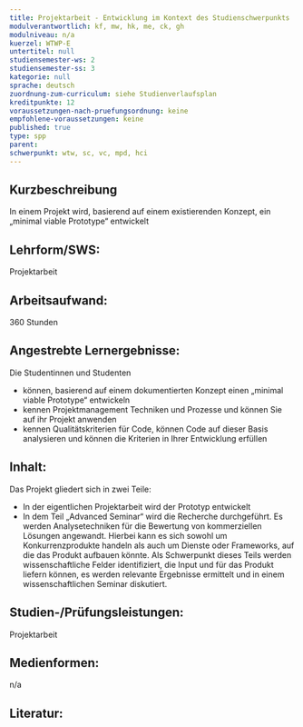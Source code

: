 ```yaml
---
title: Projektarbeit - Entwicklung im Kontext des Studienschwerpunkts
modulverantwortlich: kf, mw, hk, me, ck, gh
modulniveau: n/a
kuerzel: WTWP-E
untertitel: null
studiensemester-ws: 2
studiensemester-ss: 3
kategorie: null
sprache: deutsch
zuordnung-zum-curriculum: siehe Studienverlaufsplan
kreditpunkte: 12
voraussetzungen-nach-pruefungsordnung: keine
empfohlene-voraussetzungen: keine
published: true
type: spp
parent:
schwerpunkt: wtw, sc, vc, mpd, hci
---
```


## Kurzbeschreibung
In einem Projekt wird, basierend auf einem existierenden Konzept, ein „minimal viable Prototype“ entwickelt

## Lehrform/SWS:
Projektarbeit

## Arbeitsaufwand:
360 Stunden

## Angestrebte Lernergebnisse:
Die Studentinnen und Studenten
- können, basierend auf einem dokumentierten Konzept einen „minimal viable Prototype“ entwickeln
- kennen Projektmanagement Techniken und Prozesse und können Sie auf ihr Projekt anwenden
- kennen Qualitätskriterien für Code, können Code auf dieser Basis analysieren und können die Kriterien in Ihrer Entwicklung erfüllen


## Inhalt:
Das Projekt gliedert sich in zwei Teile:
- In der eigentlichen Projektarbeit wird der Prototyp entwickelt
- In dem Teil „Advanced Seminar“ wird die Recherche durchgeführt. Es werden Analysetechniken für die Bewertung von kommerziellen Lösungen angewandt. Hierbei kann es sich sowohl um Konkurrenzprodukte handeln als auch um Dienste oder Frameworks, auf die das Produkt aufbauen könnte.  Als Schwerpunkt dieses Teils werden wissenschaftliche Felder identifiziert, die Input und für das Produkt liefern können, es werden relevante Ergebnisse ermittelt und in einem wissenschaftlichen Seminar diskutiert.

## Studien-/Prüfungsleistungen:
Projektarbeit

## Medienformen:
n/a

## Literatur:
